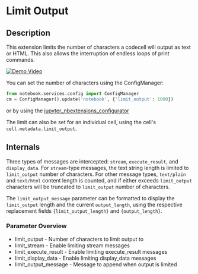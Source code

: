 Limit Output
============


Description
-----------

This extension limits the number of characters a codecell will output as text
or HTML.
This also allows the interruption of endless loops of print commands.

[![Demo Video](http://img.youtube.com/vi/U26ujuPXf00/0.jpg)](https://youtu.be/U26ujuPXf00)

You can set the number of characters using the ConfigManager:

```python
from notebook.services.config import ConfigManager
cm = ConfigManager().update('notebook', {'limit_output': 1000})
```

or by using the [jupyter_nbextensions_configurator](https://github.com/Jupyter-contrib/jupyter_nbextensions_configurator)

The limit can also be set for an individual cell, using the cell's
`cell.metadata.limit_output`.


Internals
---------

Three types of messages are intercepted: `stream`, `execute_result`, and
`display_data`. For `stream`-type messages, the text string length is limited
to `limit_output` number of characters.
For other message types, `text/plain` and `text/html` content length is
counted, and if either exceeds `limit_output` characters will be truncated to
`limit_output` number of characters.

The `limit_output_message` parameter can be formatted to display the
`limit_output` length and the current `output_length`, using the respective
replacement fields `{limit_output_length}` and `{output_length}`.

### Parameter Overview

* limit_output - Number of characters to limit output to
* limit_stream - Enable limiting stream messages
* limit_execute_result - Enable limiting execute_result messages
* limit_display_data - Enable limiting display_data messages
* limit_output_message - Message to append when output is limited

